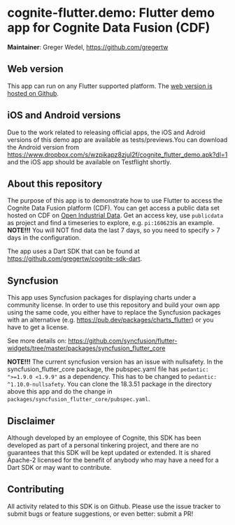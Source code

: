 # cognite-flutter.demo: Flutter demo app for Cognite Data Fusion (CDF)

**Maintainer**: Greger Wedel, https://github.com/gregertw

## Web version

This app can run on any Flutter supported platform. The [web version is hosted on Github](https://gregertw.github.io/cognite-flutter-demo-web/index.html).

## iOS and Android versions

Due to the work related to releasing official apps, the iOS and Adroid versions of this demo app are available as tests/previews.You can download 
the Android version from https://www.dropbox.com/s/wzpikapz8zjul2f/cognite_flutter_demo.apk?dl=1 and the iOS app should be available on Testflight
shortly.

## About this repository

The purpose of this app is to demonstrate how to use Flutter to access the Cognite Data Fusion platform (CDF). You 
can get access a public data set hosted on CDF on [Open Industrial Data](https://openindustrialdata.com/get-started/). Get an access key, use `publicdata` as project and find a timeseries to explore, e.g. `pi:160623`is an example. 
**NOTE!!!** You will NOT find data the last 7 days, so you need to specify > 7 days in the configuration.

The app uses a Dart SDK that can be found at https://github.com/gregertw/cognite-sdk-dart.

## Syncfusion

This app uses Syncfusion packages for displaying charts under a community license. In order to use this repository and build your own app using the same code, you either have to replace the Syncfusion packages with an alternative (e.g. https://pub.dev/packages/charts_flutter) or you have to get a license. 

See more details on:
https://github.com/syncfusion/flutter-widgets/tree/master/packages/syncfusion_flutter_core

**NOTE!!!** The current syncfusion version has an issue with nullsafety. In the syncfusion_flutter_core package, the
pubspec.yaml file has `pedantic: ">=1.9.0 <1.9.9"` as a dependency. This has to be changed to `pedantic: ^1.10.0-nullsafety`. You can clone the 18.3.51 package in the directory above this app and do the change in 
`packages/syncfusion_flutter_core/pubspec.yaml`.

## Disclaimer

Although developed by an employee of Cognite, this SDK has been developed as part
of a personal tinkering project, and there are no guarantees that this SDK will be
kept updated or extended. It is shared Apache-2 licensed for the benefit of anybody 
who may have a need for a Dart SDK or may want to contribute.

## Contributing

All activity related to this SDK is on Github. Please use the issue tracker to submit
bugs or feature suggestions, or even better: submit a PR!
